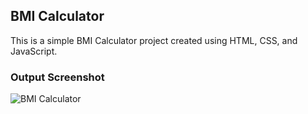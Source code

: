 ## BMI Calculator
This is a simple BMI Calculator project created using HTML, CSS, and JavaScript.

### Output Screenshot
![BMI Calculator](src/projects.png)


